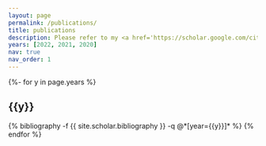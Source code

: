 ```yaml
---
layout: page
permalink: /publications/
title: publications
description: Please refer to my <a href='https://scholar.google.com/citations?user=WQky650AAAAJ'>Google Scholar</a> for an up-to-date list of publications.
years: [2022, 2021, 2020]
nav: true
nav_order: 1
---
```

<!-- _pages/publications.md -->
<div class="publications">

{%- for y in page.years %}
  <h2 class="year">{{y}}</h2>
  {% bibliography -f {{ site.scholar.bibliography }} -q @*[year={{y}}]* %}
{% endfor %}

</div>
